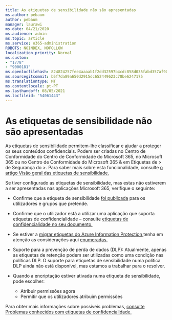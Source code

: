 ```yaml
---
title: As etiquetas de sensibilidade não são apresentadas
ms.author: pebaum
author: pebaum
manager: laurawi
ms.date: 04/21/2020
ms.audience: admin
ms.topic: article
ms.service: o365-administration
ROBOTS: NOINDEX, NOFOLLOW
localization_priority: Normal
ms.custom:
- "1778"
- "9000181"
ms.openlocfilehash: 824824257fee4aaaab1f2dd32597b4cdc858d035fabd357af90cf054dd35c9c4
ms.sourcegitcommit: b5f7da89a650d2915dc652449623c78be6247175
ms.translationtype: MT
ms.contentlocale: pt-PT
ms.lasthandoff: 08/05/2021
ms.locfileid: "54061443"
---
```

# <a name="sensitivity-labels-not-appearing"></a>As etiquetas de sensibilidade não são apresentadas

As etiquetas de sensibilidade permitem-lhe classificar e ajudar a proteger os seus conteúdos confidenciais. Podem ser criadas no Centro de Conformidade do Centro de Conformidade do Microsoft 365, no Microsoft 365 ou no Centro de Conformidade do Microsoft 365 & em Etiquetas de > de Segurança do >. Para saber mais sobre esta funcionalidade, consulte [o artigo Visão geral das etiquetas de sensibilidade.](https://docs.microsoft.com/microsoft-365/compliance/sensitivity-labels)

Se tiver configurado as etiquetas de sensibilidade, mas estas não estiverem a ser apresentadas nas aplicações Microsoft 365, verifique o seguinte:

- Confirme que a etiqueta de sensibilidade [foi publicada](https://docs.microsoft.com/microsoft-365/compliance/sensitivity-labels#what-label-policies-can-do) para os utilizadores e grupos que pretende.

- Confirme que o utilizador está a utilizar uma aplicação que suporta etiquetas de confidencialidade – consulte [etiquetas de confidencialidade no seu documento.](https://support.office.com/article/apply-sensitivity-labels-to-your-documents-and-email-within-office-2f96e7cd-d5a4-403b-8bd7-4cc636bae0f9?#bkmk_whereavailable)

- Se estiver a [migrar etiquetas do Azure Information Protection,](https://docs.microsoft.com/azure/information-protection/configure-policy-migrate-labels)tenha em atenção as considerações aqui [enumeradas.](https://docs.microsoft.com/azure/information-protection/configure-policy-migrate-labels#considerations-for-unified-labels)

- Suporte para a prevenção de perda de dados (DLP): Atualmente, apenas as etiquetas de retenção podem ser utilizadas como uma condição nas políticas DLP.  O suporte para etiquetas de sensibilidade numa política DLP ainda não está disponível, mas estamos a trabalhar para o resolver.

- Quando a encriptação estiver ativada numa etiqueta de sensibilidade, pode escolher:
    - Atribuir permissões agora
    - Permitir que os utilizadores atribuim permissões


Para obter mais informações sobre possíveis problemas, [consulte Problemas conhecidos com etiquetas de confidencialidade.](https://support.office.com/article/known-issues-with-sensitivity-labels-in-office-b169d687-2bbd-4e21-a440-7da1b2743edc)
